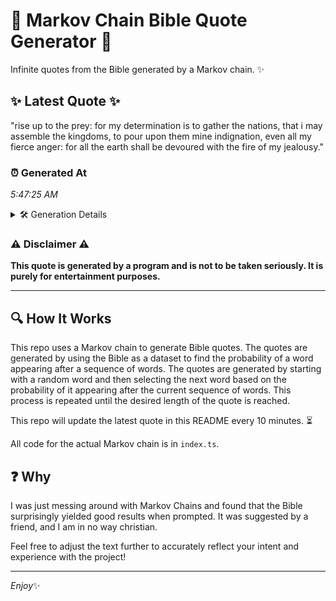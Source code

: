 # 📖 Markov Chain Bible Quote Generator 📖

Infinite quotes from the Bible generated by a Markov chain. ✨

## ✨ Latest Quote ✨
"rise up to the prey: for my determination is to gather the nations, that i may assemble the kingdoms, to pour upon them mine indignation, even all my fierce anger: for all the earth shall be devoured with the fire of my jealousy."

### ⏰ Generated At
*5:47:25 AM*

<details>
    <summary>🛠️ Generation Details</summary>
    <p>
        <strong>🌱 Seed:</strong> rise<br>
        <strong>🔄 Iterations:</strong> 42<br>
        <strong>📜 Context History:</strong><br>[ rise ]: up<br>[ rise, up ]: to<br>[ rise, up, to ]: the<br>[ rise, up, to, the ]: prey:<br>[ rise, up, to, the, prey: ]: for<br>[ rise, up, to, the, prey:, for ]: my<br>[ up, to, the, prey:, for, my ]: determination<br>[ to, the, prey:, for, my, determination ]: is<br>[ the, prey:, for, my, determination, is ]: to<br>[ prey:, for, my, determination, is, to ]: gather<br>[ for, my, determination, is, to, gather ]: the<br>[ my, determination, is, to, gather, the ]: nations,<br>[ determination, is, to, gather, the, nations, ]: that<br>[ is, to, gather, the, nations,, that ]: i<br>[ to, gather, the, nations,, that, i ]: may<br>[ gather, the, nations,, that, i, may ]: assemble<br>[ the, nations,, that, i, may, assemble ]: the<br>[ nations,, that, i, may, assemble, the ]: kingdoms,<br>[ that, i, may, assemble, the, kingdoms, ]: to<br>[ i, may, assemble, the, kingdoms,, to ]: pour<br>[ may, assemble, the, kingdoms,, to, pour ]: upon<br>[ assemble, the, kingdoms,, to, pour, upon ]: them<br>[ the, kingdoms,, to, pour, upon, them ]: mine<br>[ kingdoms,, to, pour, upon, them, mine ]: indignation,<br>[ to, pour, upon, them, mine, indignation, ]: even<br>[ pour, upon, them, mine, indignation,, even ]: all<br>[ upon, them, mine, indignation,, even, all ]: my<br>[ them, mine, indignation,, even, all, my ]: fierce<br>[ mine, indignation,, even, all, my, fierce ]: anger:<br>[ indignation,, even, all, my, fierce, anger: ]: for<br>[ even, all, my, fierce, anger:, for ]: all<br>[ all, my, fierce, anger:, for, all ]: the<br>[ my, fierce, anger:, for, all, the ]: earth<br>[ fierce, anger:, for, all, the, earth ]: shall<br>[ anger:, for, all, the, earth, shall ]: be<br>[ for, all, the, earth, shall, be ]: devoured<br>[ all, the, earth, shall, be, devoured ]: with<br>[ the, earth, shall, be, devoured, with ]: the<br>[ earth, shall, be, devoured, with, the ]: fire<br>[ shall, be, devoured, with, the, fire ]: of<br>[ be, devoured, with, the, fire, of ]: my<br>[ devoured, with, the, fire, of, my ]: jealousy.<br>
    </p>
</details>

### ⚠️ Disclaimer ⚠️
**This quote is generated by a program and is not to be taken seriously. It is purely for entertainment purposes.**

---

## 🔍 How It Works

This repo uses a Markov chain to generate Bible quotes. The quotes are generated by using the Bible as a dataset to find the probability of a word appearing after a sequence of words. The quotes are generated by starting with a random word and then selecting the next word based on the probability of it appearing after the current sequence of words. This process is repeated until the desired length of the quote is reached.

This repo will update the latest quote in this README every 10 minutes. ⏳

All code for the actual Markov chain is in `index.ts`.

## ❓ Why

I was just messing around with Markov Chains and found that the Bible surprisingly yielded good results when prompted. 
It was suggested by a friend, and I am in no way christian.

Feel free to adjust the text further to accurately reflect your intent and experience with the project!

---

*Enjoy*✨
